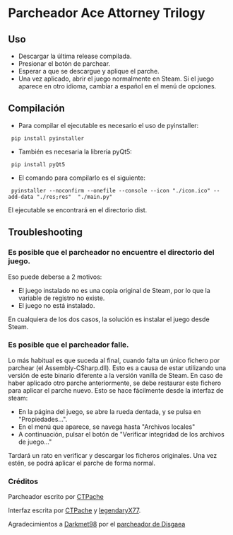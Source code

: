 # Parcheador Ace Attorney Trilogy

## Uso
- Descargar la última release compilada.
- Presionar el botón de parchear.
- Esperar a que se descargue y aplique el parche.
- Una vez aplicado, abrir el juego normalmente en Steam. Si el juego aparece en otro idioma, cambiar a español en el menú de opciones.

## Compilación
- Para compilar el ejecutable es necesario el uso de pyinstaller:
  
`` pip install pyinstaller``

- También es necesaria la librería pyQt5:

`` pip install pyQt5``
  
- El comando para compilarlo es el siguiente:

`` pyinstaller --noconfirm --onefile --console --icon "./icon.ico" --add-data "./res;res"  "./main.py"``
  
El ejecutable se encontrará en el directorio dist.

## Troubleshooting

### Es posible que el parcheador no encuentre el directorio del juego.
Eso puede deberse a 2 motivos:
  - El juego instalado no es una copia original de Steam, por lo que la variable de registro no existe.
  - El juego no está instalado.

En cualquiera de los dos casos, la solución es instalar el juego desde Steam.

### Es posible que el parcheador falle.
Lo más habitual es que suceda al final, cuando falta un único fichero por parchear (el Assembly-CSharp.dll). Esto es a causa de estar utilizando una versión de este binario diferente a la versión vanilla de Steam. En caso de haber aplicado otro parche anteriormente, se debe restaurar este fichero para aplicar el parche nuevo. Esto se hace fácilmente desde la interfaz de steam:
- En la página del juego, se abre la rueda dentada, y se pulsa en "Propiedades...".
- En el menú que aparece, se navega hasta "Archivos locales"
- A continuación, pulsar el botón de "Verificar integridad de los archivos de juego..."

Tardará un rato en verificar y descargar los ficheros originales. Una vez estén, se podrá aplicar el parche de forma normal.

### Créditos
Parcheador escrito por [CTPache](https://github.com/CTPache)

Interfaz escrita por [CTPache](https://github.com/CTPache) y [legendaryX77](https://github.com/legendaryX77).

Agradecimientos a [Darkmet98](https://github.com/Darkmet98) por el [parcheador de Disgaea](https://github.com/Darkmet98/DisgaeaPatcher)
